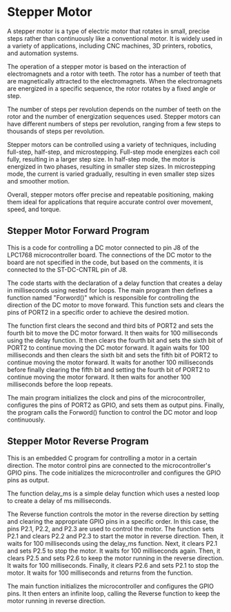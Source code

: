 # Stepper Motor

A stepper motor is a type of electric motor that rotates in small, precise steps rather than continuously like a conventional motor. It is widely used in a variety of applications, including CNC machines, 3D printers, robotics, and automation systems.

The operation of a stepper motor is based on the interaction of electromagnets and a rotor with teeth. The rotor has a number of teeth that are magnetically attracted to the electromagnets. When the electromagnets are energized in a specific sequence, the rotor rotates by a fixed angle or step.

The number of steps per revolution depends on the number of teeth on the rotor and the number of energization sequences used. Stepper motors can have different numbers of steps per revolution, ranging from a few steps to thousands of steps per revolution.

Stepper motors can be controlled using a variety of techniques, including full-step, half-step, and microstepping. Full-step mode energizes each coil fully, resulting in a larger step size. In half-step mode, the motor is energized in two phases, resulting in smaller step sizes. In microstepping mode, the current is varied gradually, resulting in even smaller step sizes and smoother motion.

Overall, stepper motors offer precise and repeatable positioning, making them ideal for applications that require accurate control over movement, speed, and torque.


## Stepper Motor Forward Program

This is a code for controlling a DC motor connected to pin J8 of the LPC1768 microcontroller board. The connections of the DC motor to the board are not specified in the code, but based on the comments, it is connected to the ST-DC-CNTRL pin of J8.

The code starts with the declaration of a delay function that creates a delay in milliseconds using nested for loops. The main program then defines a function named "Forword()" which is responsible for controlling the direction of the DC motor to move forward. This function sets and clears the pins of PORT2 in a specific order to achieve the desired motion.

The function first clears the second and third bits of PORT2 and sets the fourth bit to move the DC motor forward. It then waits for 100 milliseconds using the delay function. It then clears the fourth bit and sets the sixth bit of PORT2 to continue moving the DC motor forward. It again waits for 100 milliseconds and then clears the sixth bit and sets the fifth bit of PORT2 to continue moving the motor forward. It waits for another 100 milliseconds before finally clearing the fifth bit and setting the fourth bit of PORT2 to continue moving the motor forward. It then waits for another 100 milliseconds before the loop repeats.

The main program initializes the clock and pins of the microcontroller, configures the pins of PORT2 as GPIO, and sets them as output pins. Finally, the program calls the Forword() function to control the DC motor and loop continuously.

## Stepper Motor Reverse Program

This is an embedded C program for controlling a motor in a certain direction. The motor control pins are connected to the microcontroller's GPIO pins. The code initializes the microcontroller and configures the GPIO pins as output.

The function delay_ms is a simple delay function which uses a nested loop to create a delay of ms milliseconds.

The Reverse function controls the motor in the reverse direction by setting and clearing the appropriate GPIO pins in a specific order. In this case, the pins P2.1, P2.2, and P2.3 are used to control the motor. The function sets P2.1 and clears P2.2 and P2.3 to start the motor in reverse direction. Then, it waits for 100 milliseconds using the delay_ms function. Next, it clears P2.1 and sets P2.5 to stop the motor. It waits for 100 milliseconds again. Then, it clears P2.5 and sets P2.6 to keep the motor running in the reverse direction. It waits for 100 milliseconds. Finally, it clears P2.6 and sets P2.1 to stop the motor. It waits for 100 milliseconds and returns from the function.

The main function initializes the microcontroller and configures the GPIO pins. It then enters an infinite loop, calling the Reverse function to keep the motor running in reverse direction.